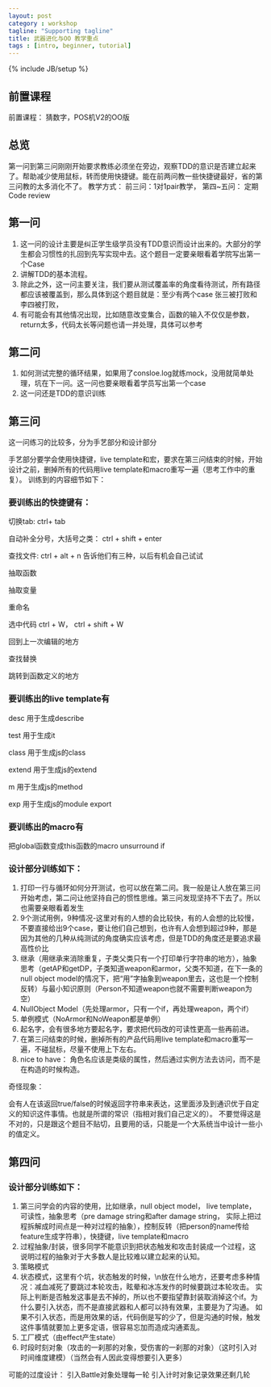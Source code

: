 ```yaml
---
layout: post
category : workshop
tagline: "Supporting tagline"
title: 武器进化与OO 教学重点
tags : [intro, beginner, tutorial]
---
```

{% include JB/setup %}


## 前置课程

前置课程： 猜数字，POS机V2的OO版

## 总览

第一问到第三问刚刚开始要求教练必须坐在旁边，观察TDD的意识是否建立起来了。帮助减少使用鼠标，转而使用快捷键。能在前两问教一些快捷键最好，省的第三问教的太多消化不了。
教学方式： 前三问：1对1pair教学， 第四~五问： 定期Code review

## 第一问

1. 这一问的设计主要是纠正学生级学员没有TDD意识而设计出来的。大部分的学生都会习惯性的扎回到先写实现中去。这个题目一定要亲眼看着学院写出第一个Case
2. 讲解TDD的基本流程。 
3. 除此之外，这一问主要关注，我们要从测试覆盖率的角度看待测试，所有路径都应该被覆盖到，那么具体到这个题目就是：至少有两个case 张三被打败和李四被打败，
4. 有可能会有其他情况出现，比如随意改变集合，函数的输入不仅仅是参数，return太多，代码太长等问题也请一并处理，具体可以参考

## 第二问

1. 如何测试完整的循环结果，如果用了consloe.log就练mock，没用就简单处理，坑在下一问。这一问也要亲眼看着学员写出第一个case
2. 这一问还是TDD的意识训练

## 第三问

这一问练习的比较多，分为手艺部分和设计部分

手艺部分要学会使用快捷键，live template和宏，要求在第三问结束的时候，开始设计之前，删掉所有的代码用live template和macro重写一遍（思考工作中的重复）。
训练到的内容细节如下：

### 要训练出的快捷键有：

切换tab: ctrl+ tab

自动补全分号，大括号之类： ctrl + shift + enter

查找文件: ctrl + alt + n 告诉他们有三种，以后有机会自己试试

抽取函数

抽取变量

重命名

选中代码 ctrl + W， ctrl + shift + W

回到上一次编辑的地方

查找替换

跳转到函数定义的地方





### 要训练出的live template有

desc 用于生成describe

test 用于生成it

class 用于生成js的class

extend 用于生成js的extend

m 用于生成js的method

exp 用于生成js的module export



### 要训练出的macro有

把global函数变成this函数的macro
unsurround if


### 设计部分训练如下：

1. 打印一行与循环如何分开测试，也可以放在第二问。我一般是让人放在第三问开始考虑，第二问让他坚持自己的惯性思维。第三问发现坚持不下去了。所以也需要亲眼看着发生
2. 9个测试用例，9种情况-这里对有的人想的会比较快，有的人会想的比较慢，不要直接给出9个case，要让他们自己想到，也许有人会想到超过9种，那是因为其他的几种从纯测试的角度确实应该考虑，但是TDD的角度还是要追求最高性价比
3. 继承（用继承来消除重复，子类父类只有一个打印单行字符串的地方），抽象思考（getAP和getDP，子类知道weapon和armor，父类不知道，在下一条的null object model的情况下，把“用”字抽象到weapon里去，这也是一个控制反转）与最小知识原则（Person不知道weapon也就不需要判断weapon为空）
4. NullObject Model（先处理armor，只有一个if，再处理weapon，两个if）
5. 单例模式（NoArmor和NoWeapon都是单例）
6. 起名字，会有很多地方要起名字，要求把代码改的可读性更高一些再前进。
7. 在第三问结束的时候，删掉所有的产品代码用live template和macro重写一遍，不碰鼠标，尽量不使用上下左右。
8. nice to have： 角色名应该是类级的属性，然后通过实例方法去访问，而不是在构造的时候构造。

奇怪现象： 

会有人在该返回true/false的时候返回字符串来表达，这里面涉及到通识优于自定义的知识这件事情。也就是所谓的常识（指相对我们自己定义的）。
不要觉得这是不对的，只是跟这个题目不贴切，且要用的话，只能是一个大系统当中设计一些小的值定义。

## 第四问

### 设计部分训练如下：

1. 第三问学会的内容的使用，比如继承，null object model， live template，可读性，抽象思考（pre damage string和after damage string，
实际上把过程拆解成时间点是一种对过程的抽象），控制反转（把person的name传给feature生成字符串），快捷键，live template和macro
2. 过程抽象/封装，很多同学不能意识到把状态触发和攻击封装成一个过程，这说明过程的抽象对于大多数人是比较难以建立起来的认知。
3. 策略模式
4. 状态模式，这里有个坑，状态触发的时候，\n放在什么地方，还要考虑多种情况：减血减死了要跳过本轮攻击，眩晕和冰冻发作的时候要跳过本轮攻击。
实际上判断是否触发这事是去不掉的，所以也不要指望靠封装取消掉这个if。为什么要引入状态，而不是直接武器和人都可以持有效果，主要是为了沟通。
如果不引入状态，而是用效果的话，代码倒是写的少了，但是沟通的时候，触发这件事情就要加上更多定语，很容易忘加而造成沟通紊乱。
5. 工厂模式（由effect产生state）
6. 时段时刻对象（攻击的一刹那的对象，受伤害的一刹那的对象）（这时引入对时间维度建模）（当然会有人因此变得想要引入更多）

可能的过度设计：
引入Battle对象处理每一轮
引入计时对象记录效果还剩几轮